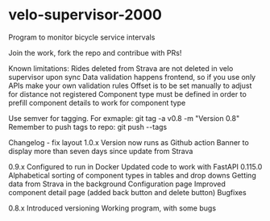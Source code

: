 # velo-supervisor-2000
Program to monitor bicycle service intervals

Join the work, fork the repo and contribue with PRs!

Known limitations:
Rides deleted from Strava are not deleted in velo supervisor upon sync
Data validation happens frontend, so if you use only APIs make your own validation rules
Offset is to be set manually to adjust for distance not registered
Component type must be defined in order to prefill component details to work for component type


Use semver for tagging. For exmaple: git tag -a v0.8 -m "Version 0.8"
Remember to push tags to repo: git push --tags


Changelog - fix layout
1.0.x
Version now runs as Github action
Banner to display more than seven days since update from Strava

0.9.x
Configured to run in Docker
Updated code to work with FastAPI 0.115.0
Alphabetical sorting of component types in tables and drop downs
Getting data from Strava in the background
Configuration page
Improved component detail page (added back button and delete button)
Bugfixes

0.8.x
Introduced versioning
Working program, with some bugs

